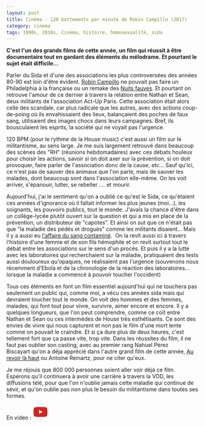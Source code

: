 ```yaml
---
layout: post
title: Cinéma - 120 battements par minute de Robin Campillo (2017)
category: cinema
tags: 1990s, 2010s, Cinéma, histoire, homosexualité, sida
---
```

**C'est l'un des grands films de cette année, un film qui réussit à être documentaire tout en gardant des éléments du mélodrame. Et pourtant le sujet était difficile...**

Parler du Sida et d'une des associations les plus controversées des années 80-90 est loin d'être évident. <a href="https://fr.wikipedia.org/wiki/Robin_Campillo">Robin Campillo</a> ne pouvait pas faire un Philadelphia à la française ou un remake des <a href="https://fr.wikipedia.org/wiki/Les_Nuits_fauves">Nuits fauves</a>. Et pourtant on retrouve l'amour de ce dernier à travers la relation entre Nathan et Sean, deux militants de l'association Act-Up Paris. Cette association était alors celle des scandale, car plus radicale que les autres, avec des actions coup-de-poing où ils envahissaient des lieux, balançaient des poches de faux sang, utilisaient des images chocs dans leurs campagnes. Bref, ils bousculaient les esprits, la société qui ne voyait pas l'urgence.

120 BPM (pour le rythme de la House music) c'est aussi un film sur le militantisme, au sens large. Je me suis largement retrouvé dans beaucoup des scènes des "RH" (réunions hebdomadaires) avec ces débats houleux pour choisir les actions, savoir si on doit axer sur la prévention, si on doit provoquer, faire parler de l'association donc de la cause, etc... Sauf qu'ici, ce n'est pas de sauver des animaux que l'on parle, mais de sauver les malades, dont beaucoup sont dans l'association elle-même. On les voit arriver, s'épanouir, lutter, se rebeller .... et mourir.

Aujourd'hui, j'ai le sentiment qu'on a oublié ce qu'est le Sida, ce qu'étaient ces années d'ignorance où il fallait informer les plus jeunes (moi...), les soignants, les pouvoirs publics, tout le monde. J'avais la chance d'être dans un collège-lycée plutôt ouvert sur la question et qui a mis en place de la prévention, un distributeur de "capotes". Et ainsi on sut que ce n'était pas que "la maladie des pédés et drogués" comme les militants disaient... Mais il y a aussi eu <a href="https://fr.wikipedia.org/wiki/Affaire_du_sang_contaminé#Chronologie">l'affaire du sang contaminé</a>.  On la revit aussi ici à travers l'histoire d'une femme et de son fils hémophile et on revit surtout tout le débat entre les associations sur le sens d'un procès. Et puis il y a la lutte avec les laboratoires qui recherchaient sur la maladie, pratiquaient des tests aussi douloureux qu'opaques, ne réalisaient pas l'urgence (souvenons nous récemment d'Ebola et de la chronologie de la réaction des laboratoires... lorsque la maladie a commencé à pouvoir toucher l'occident)

Tous ces éléments en font un film essentiel aujourd'hui qui ne touchera pas seulement un public qui, comme moi, a vécu ces années sida mais qui devraient toucher tout le monde. On voit des hommes et des femmes, malades, qui font tout pour vivre, survivre, aimer encore et encore. Il y a quelques longueurs, que l'on peut comprendre, comme ce coït entre Nathan et Sean ou ces intermèdes de House très esthétisants. Ce sont des envies de vivre qui nous capturent et non pas le film d'une mort lente comme on pouvait le craindre. Et si ça dure plus de deux heures, c'est tellement fort que ça passe vite, trop vite. Dans les réussites du film, il ne faut pas oublier son casting, avec au premier rang Nahuel Pérez Biscayart qu'on a déja apprécié dans l'autre grand film de cette année, <a href="https://cheziceman.wordpress.com/2017/11/03/cinema-au-revoir-la-haut-dalbert-dupontel-2017/">Au revoir là haut</a> ou Antoine Reinartz, pour ne citer qu'eux.

Je me réjouis que 800 000 personnes soient aller voir déjà ce film. Espérons qu'il continuera à avoir une carrière à travers la VOD, les diffusions télé, pour que l'on n'oublie jamais cette maladie qui continue de sévir, et qu'on oublie pas non plus le besoin du militantisme dans toutes ses formes.

En video : [![video](/images/youtube.png)](https://www.youtube.com/watch?v=_TEzcCV8c8E)
